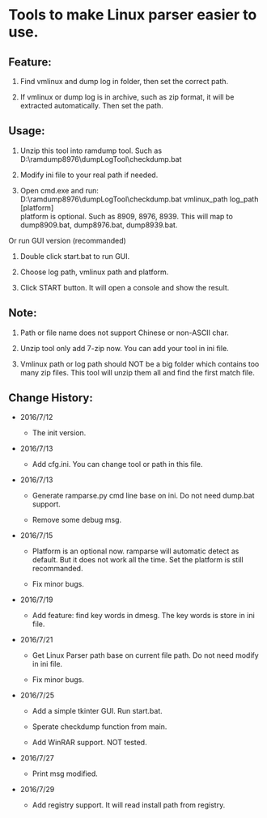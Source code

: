 Tools to make Linux parser easier to use.
=========================================
Feature:
--------
1. Find vmlinux and dump log in folder, then set the correct path.

2. If vmlinux or dump log is in archive, such as zip format, it will be extracted automatically. Then set the path.

Usage:
------
1. Unzip this tool into ramdump tool. Such as D:\ramdump8976\dumpLogTool\checkdump.bat

2. Modify ini file to your real path if needed.

3. Open cmd.exe and run:<br/>
D:\ramdump8976\dumpLogTool\checkdump.bat vmlinux_path log_path [platform]<br/>
platform is optional. Such as 8909, 8976, 8939. This will map to dump8909.bat, dump8976.bat, dump8939.bat.

Or run GUI version (recommanded)

1. Double click start.bat to run GUI.

2. Choose log path, vmlinux path and platform.

3. Click START button. It will open a console and show the result.

Note:
-----
1. Path or file name does not support Chinese or non-ASCII char.

2. Unzip tool only add 7-zip now. You can add your tool in ini file.

3. Vmlinux path or log path should NOT be a big folder which contains too many zip files. This tool will unzip them all and find the first match file.

Change History:
---------------
* 2016/7/12

	* The init version.

* 2016/7/13

	* Add cfg.ini. You can change tool or path in this file.

* 2016/7/13

	* Generate ramparse.py cmd line base on ini. Do not need dump.bat support. 

	* Remove some debug msg.

* 2016/7/15

	* Platform is an optional now. ramparse will automatic detect as default. But it does not work all the time. Set the platform is still recommanded.

	* Fix minor bugs.

* 2016/7/19

	* Add feature: find key words in dmesg. The key words is store in ini file.
	
* 2016/7/21

	* Get Linux Parser path base on current file path. Do not need modify in ini file.

	* Fix minor bugs.
	
* 2016/7/25

	* Add a simple tkinter GUI. Run start.bat.
	
	* Sperate checkdump function from main.
	
	* Add WinRAR support. NOT tested.
	
* 2016/7/27

	* Print msg modified.

* 2016/7/29

	* Add registry support. It will read install path from registry.
